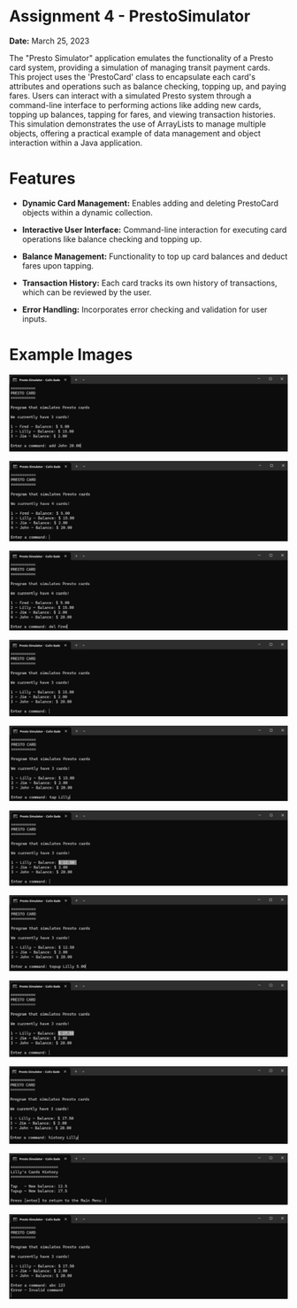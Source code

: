 # Assignment 4 - PrestoSimulator
**Date:** March 25, 2023

The "Presto Simulator" application emulates the functionality of a Presto card system, providing a simulation of managing transit payment cards. This project uses the 'PrestoCard' class to encapsulate each card's attributes and operations such as balance checking, topping up, and paying fares. Users can interact with a simulated Presto system through a command-line interface to performing actions like adding new cards, topping up balances, tapping for fares, and viewing transaction histories. This simulation demonstrates the use of ArrayLists to manage multiple objects, offering a practical example of data management and object interaction within a Java application.
# Features
* **Dynamic Card Management:** Enables adding and deleting PrestoCard objects within a dynamic collection.

* **Interactive User Interface:** Command-line interaction for executing card operations like balance checking and topping up.

* **Balance Management:** Functionality to top up card balances and deduct fares upon tapping.

* **Transaction History:** Each card tracks its own history of transactions, which can be reviewed by the user.

* **Error Handling:** Incorporates error checking and validation for user inputs.
# Example Images
![PrestoSimulator Example 1](images/PrestoSimulator1.png)

![PrestoSimulator Example 2](images/PrestoSimulator2.png)

![PrestoSimulator Example 3](images/PrestoSimulator3.png)

![PrestoSimulator Example 4](images/PrestoSimulator4.png)

![PrestoSimulator Example 5](images/PrestoSimulator5.png)

![PrestoSimulator Example 6](images/PrestoSimulator6.png)

![PrestoSimulator Example 7](images/PrestoSimulator7.png)

![PrestoSimulator Example 8](images/PrestoSimulator8.png)

![PrestoSimulator Example 9](images/PrestoSimulator9.png)

![PrestoSimulator Example 10](images/PrestoSimulator10.png)

![PrestoSimulator Example 11](images/PrestoSimulator11.png)
